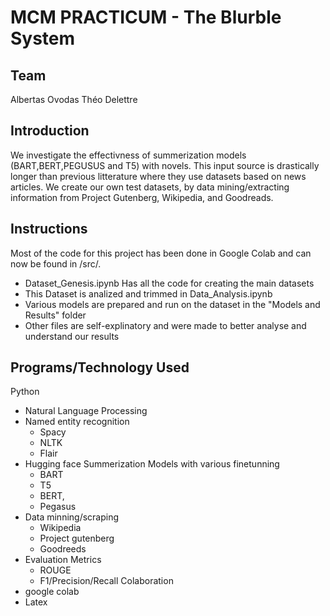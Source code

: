# MCM PRACTICUM - The Blurble System

## Team

Albertas Ovodas
Théo Delettre

## Introduction

We investigate the effectivness of summerization models (BART,BERT,PEGUSUS and T5) with novels. This input source is drastically longer than previous litterature where they use datasets based on news articles. 
We create our own test datasets, by data mining/extracting information from Project Gutenberg, Wikipedia, and Goodreads.

## Instructions

Most of the code for this project has been done in Google Colab and can now be found in /src/. 
- Dataset_Genesis.ipynb Has all the code for creating the main datasets
- This Dataset is analized and trimmed in Data_Analysis.ipynb
- Various models are prepared and run on the dataset in the "Models and Results" folder
- Other files are self-explinatory and were made to better analyse and understand our results

## Programs/Technology Used
Python
  - Natural Language Processing
  - Named entity recognition
    - Spacy
    - NLTK
    - Flair
  - Hugging face Summerization Models with various finetunning
    - BART 
    - T5
    - BERT,
    - Pegasus 
  - Data minning/scraping
    - Wikipedia
    - Project gutenberg
    - Goodreeds
  - Evaluation Metrics
    - ROUGE
    - F1/Precision/Recall
Colaboration
  - google colab
  - Latex
